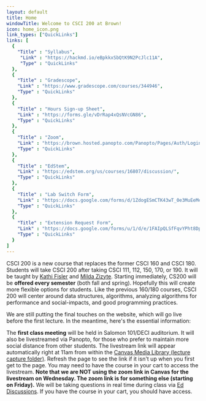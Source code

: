 ```yaml
---
layout: default
title: Home
windowTitle: Welcome to CSCI 200 at Brown!
icon: home_icon.png
link_types: ["QuickLinks"]
links: [
  {
    "Title" : "Syllabus",
     "Link" : "https://hackmd.io/eBpkkxSbQtK9N2PcJlc11A",
     "Type" : "QuickLinks"
  },
  {
    "Title" : "Gradescope",
    "Link" : "https://www.gradescope.com/courses/344946",
    "Type" : "QuickLinks"
  },
  {
    "Title" : "Hours Sign-up Sheet",
    "Link" : "https://forms.gle/vDrRap4xQsNVcGN86",
    "Type" : "QuickLinks"
  },
  {
    "Title" : "Zoom",
    "Link" : "https://brown.hosted.panopto.com/Panopto/Pages/Auth/Login.aspx?instance=Shibboleth&Auth=Viewer&ReturnUrl=%2fPanopto%2fPages%2fSessions%2fList.aspx%3ffolderID%3d3a2d0c7c-0522-448b-9ecb-ae25017f7e19",
    "Type" : "QuickLinks"
  },
  {
    "Title" : "EdStem",
    "Link" : "https://edstem.org/us/courses/16807/discussion/",
    "Type" : "QuickLinks"
  },
  {
    "Title" : "Lab Switch Form",
    "Link" : "https://docs.google.com/forms/d/1ZdogESmCTK43wT_0e3MuEeMeZYWIjcXB-SJuWurWgxo/edit",
    "Type" : "QuickLinks"
  },
  {
    "Title" : "Extension Request Form",
    "Link" : "https://docs.google.com/forms/u/1/d/e/1FAIpQLSfFqvYPht8DpP7_SlnbdAXU5j67DRLhf_coOrmdQaehHkq4iw/viewform?usp=sf_link",
    "Type" : "QuickLinks"
  }
]
---
```


CSCI 200 is a new course that replaces the former CSCI 160 and CSCI 180. Students will take CSCI 200 after taking CSCI 111, 112, 150, 170, or 190. It will be taught by [Kathi Fisler](https://cs.brown.edu/~kfisler/) and [Milda Zizyte](https://cs.brown.edu/people/faculty/mzizyte/). Starting immediately, CS200 will be **offered every semester** (both fall and spring). Hopefully this will create more flexible options for students. Like the previous 160/180 courses, CSCI 200 will center around data structures, algorithms, analyzing algorithms for performance and social-impacts, and good programming practices.

We are still putting the final touches on the website, which will go live before the first lecture. In the meantime, here's the essential information:

The **first class meeting** will be held in Salomon 101/DECI auditorium. It will also be livestreamed via Panopto, for those who prefer to maintain more social distance from other students. The livestream link will appear automatically right at 11am from within the [Canvas Media Library (lecture capture folder)](https://brown.hosted.panopto.com/Panopto/Pages/Sessions/List.aspx?folderID=3a2d0c7c-0522-448b-9ecb-ae25017f7e19). Refresh the page to see the link if it isn't up when you first get to the page. You may need to have the course in your cart to access the livestream. **Note that we are NOT using the zoom link in Canvas for the livestream on Wednesday. The zoom link is for something else (starting on Friday).** We will be taking questions in real time during class via [Ed Discussions](https://edstem.org/us/courses/16807/discussion/). If you have the course in your cart, you should have access.


